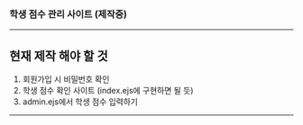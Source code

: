 ### 학생 점수 관리 사이트 (제작중)

---

## 현재 제작 해야 할 것
1. 회원가입 시 비밀번호 확인
2. 학생 점수 확인 사이트 (index.ejs에 구현하면 될 듯)
3. admin.ejs에서 학생 점수 입력하기

---
